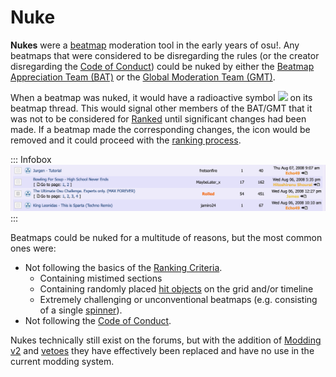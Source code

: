 # Nuke

**Nukes** were a [beatmap](/wiki/Beatmap) moderation tool in the early years of osu!. Any beatmaps that were considered to be disregarding the rules (or the creator disregarding the [Code of Conduct](/wiki/Rules/Code_of_Conduct_for_Modding_and_Mapping)) could be nuked by either the [Beatmap Appreciation Team (BAT)](/wiki/Modding/Beatmap_Appreciation_Team) or the [Global Moderation Team (GMT)](/wiki/People/The_Team/Global_Moderation_Team).

When a beatmap was nuked, it would have a radioactive symbol ![](/wiki/shared/icon/nuke.gif) on its beatmap thread. This would signal other members of the BAT/GMT that it was not to be considered for [Ranked](/wiki/Beatmap_ranking_procedure#ranked) until significant changes had been made. If a beatmap made the corresponding changes, the icon would be removed and it could proceed with the [ranking process](/wiki/Beatmap_ranking_procedure).

::: Infobox
![](img/forum-listing-nuke.png "Nuked beatmaps and their threads in the Graveyard subforum")
:::

Beatmaps could be nuked for a multitude of reasons, but the most common ones were:

- Not following the basics of the [Ranking Criteria](/wiki/Ranking_Criteria).
  - Containing mistimed sections
  - Containing randomly placed [hit objects](/wiki/Hit_object) on the grid and/or timeline
  - Extremely challenging or unconventional beatmaps (e.g. consisting of a single [spinner](/wiki/Hit_object/Spinner)).
- Not following the [Code of Conduct](/wiki/Rules/Code_of_Conduct_for_Modding_and_Mapping).

Nukes technically still exist on the forums, but with the addition of [Modding v2](/wiki/Beatmap_Discussion) and [vetoes](/wiki/People/The_Team/Beatmap_Nominators/Beatmap_Veto) they have effectively been replaced and have no use in the current modding system.
